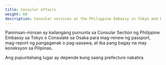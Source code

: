 ```yaml
---
title: Consular affairs
weight: 60
description: Consular services at the Philippine Embassy in Tokyo and Philippine Consulate in Osaka
---
```

Paminsan-minsan ay kailangang pumunta sa Consular Section ng Philippine Embassy sa Tokyo o Consulate sa Osaka para mag-renew ng passport, mag-report ng pangaganak o pag-aasawa, at iba pang bagay na may koneksyon sa Pilipinas.

Ang pupuntahang lugar ay depende kung saang prefecture nakatira.
